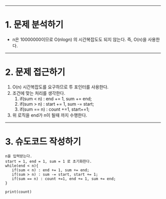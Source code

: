 
---
# 1. 문제 분석하기
- n은 10000000이므로 O(nlogn) 의 시간복잡도도 되지 않는다. 즉, O(n)을 사용한다.

---

# 2. 문제 접근하기

1. O(n) 시간복잡도를 요구하므로 투 포인터를 사용한다.
2. 조건에 맞는 처리를 생각한다.
   1. if(sum < n) : end += 1, sum += end; 
   2. if(sum > n) : start += 1, sum -= start;
   3. if(sum == n) : count +=1, start+=1;
3. 위 로직을 end가 n이 될때 까지 수행한다.   

---

# 3. 슈도코드 작성하기
~~~
n을 입력받는다.
start = 1, end = 1, sum = 1 로 초기화한다.
while(end < n){
   if(sum < n) : end += 1, sum += end; 
   if(sum > n) : sum -= start, start += 1;
   if(sum == n) : count +=1, end += 1, sum += end;
}

print(count)

~~~